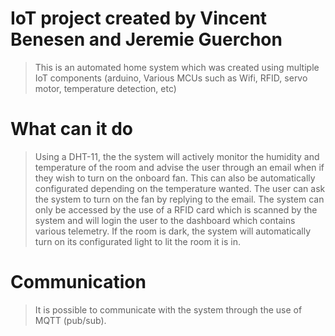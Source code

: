 # IoT project created by Vincent Benesen and Jeremie Guerchon

> This is an automated home system which was created using multiple IoT components (arduino, Various MCUs such as Wifi, RFID, servo motor, temperature detection, etc)

# What can it do

> Using a DHT-11, the the system will actively monitor the humidity and temperature of the room and advise the user through an email when if they wish to turn on the onboard fan. This can also be automatically configurated depending on the temperature wanted.
> The user can ask the system to turn on the fan by replying to the email.
> The system can only be accessed by the use of a RFID card which is scanned by the system and will login the user to the dashboard which contains various telemetry.
> If the room is dark, the system will automatically turn on its configurated light to lit the room it is in.

# Communication

> It is possible to communicate with the system through the use of MQTT (pub/sub).
